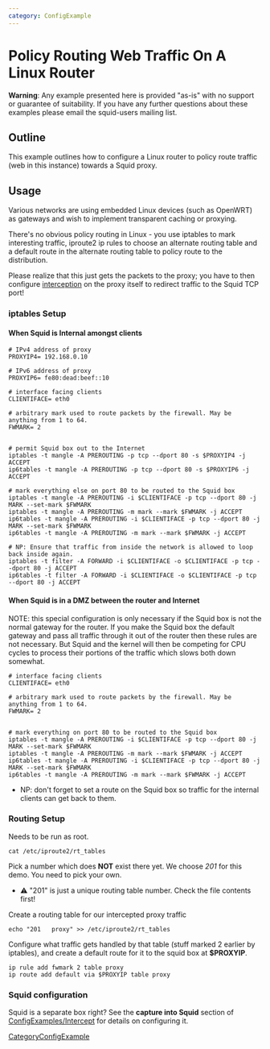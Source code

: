 ```yaml
---
category: ConfigExample
---
```

# Policy Routing Web Traffic On A Linux Router

**Warning**: Any example presented here is provided "as-is" with no
support or guarantee of suitability. If you have any further questions
about these examples please email the squid-users mailing list.

## Outline

This example outlines how to configure a Linux router to policy route
traffic (web in this instance) towards a Squid proxy.

## Usage

Various networks are using embedded Linux devices (such as OpenWRT) as
gateways and wish to implement transparent caching or proxying.

There's no obvious policy routing in Linux - you use iptables to mark
interesting traffic, iproute2 ip rules to choose an alternate routing
table and a default route in the alternate routing table to policy route
to the distribution.

Please realize that this just gets the packets to the proxy; you have to
then configure
[interception](/SquidFaq/InterceptionProxy)
on the proxy itself to redirect traffic to the Squid TCP port\!

### iptables Setup

#### When Squid is Internal amongst clients

    # IPv4 address of proxy
    PROXYIP4= 192.168.0.10
    
    # IPv6 address of proxy
    PROXYIP6= fe80:dead:beef::10
    
    # interface facing clients
    CLIENTIFACE= eth0
    
    # arbitrary mark used to route packets by the firewall. May be anything from 1 to 64.
    FWMARK= 2
    
    
    # permit Squid box out to the Internet
    iptables -t mangle -A PREROUTING -p tcp --dport 80 -s $PROXYIP4 -j ACCEPT
    ip6tables -t mangle -A PREROUTING -p tcp --dport 80 -s $PROXYIP6 -j ACCEPT
    
    # mark everything else on port 80 to be routed to the Squid box
    iptables -t mangle -A PREROUTING -i $CLIENTIFACE -p tcp --dport 80 -j MARK --set-mark $FWMARK
    iptables -t mangle -A PREROUTING -m mark --mark $FWMARK -j ACCEPT
    ip6tables -t mangle -A PREROUTING -i $CLIENTIFACE -p tcp --dport 80 -j MARK --set-mark $FWMARK
    ip6tables -t mangle -A PREROUTING -m mark --mark $FWMARK -j ACCEPT
    
    # NP: Ensure that traffic from inside the network is allowed to loop back inside again.
    iptables -t filter -A FORWARD -i $CLIENTIFACE -o $CLIENTIFACE -p tcp --dport 80 -j ACCEPT
    ip6tables -t filter -A FORWARD -i $CLIENTIFACE -o $CLIENTIFACE -p tcp --dport 80 -j ACCEPT

#### When Squid is in a DMZ between the router and Internet

NOTE: this special configuration is only necessary if the Squid box is
not the normal gateway for the router. If you make the Squid box the
default gateway and pass all traffic through it out of the router then
these rules are not necessary. But Squid and the kernel will then be
competing for CPU cycles to process their portions of the traffic which
slows both down somewhat.

    # interface facing clients
    CLIENTIFACE= eth0
    
    # arbitrary mark used to route packets by the firewall. May be anything from 1 to 64.
    FWMARK= 2
    
    
    # mark everything on port 80 to be routed to the Squid box
    iptables -t mangle -A PREROUTING -i $CLIENTIFACE -p tcp --dport 80 -j MARK --set-mark $FWMARK
    iptables -t mangle -A PREROUTING -m mark --mark $FWMARK -j ACCEPT
    ip6tables -t mangle -A PREROUTING -i $CLIENTIFACE -p tcp --dport 80 -j MARK --set-mark $FWMARK
    ip6tables -t mangle -A PREROUTING -m mark --mark $FWMARK -j ACCEPT

  - NP: don't forget to set a route on the Squid box so traffic for the
    internal clients can get back to them.

### Routing Setup

Needs to be run as root.

    cat /etc/iproute2/rt_tables

Pick a number which does **NOT** exist there yet. We choose *201* for
this demo. You need to pick your own.

  - ⚠️
    "201" is just a unique routing table number. Check the file contents
    first\!

Create a routing table for our intercepted proxy traffic

    echo "201   proxy" >> /etc/iproute2/rt_tables

Configure what traffic gets handled by that table (stuff marked 2
earlier by iptables), and create a default route for it to the squid box
at **$PROXYIP**.

    ip rule add fwmark 2 table proxy
    ip route add default via $PROXYIP table proxy

### Squid configuration

Squid is a separate box right? See the **capture into Squid** section of
[ConfigExamples/Intercept](/ConfigExamples/Intercept)
for details on configuring it.

[CategoryConfigExample](/CategoryConfigExample)

